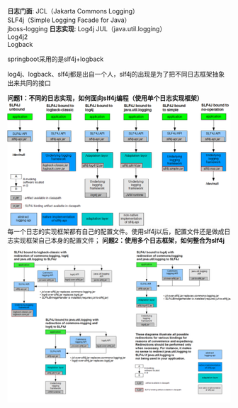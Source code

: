 **日志门面**:
JCL（Jakarta  Commons Logging）    
SLF4j（Simple  Logging Facade for Java）    
jboss-logging
**日志实现**:
Log4j
JUL（java.util.logging）  
Log4j2  
Logback

springboot采用的是slf4j+logback

log4j、logback、slf4j都是出自一个人，slf4j的出现是为了把不同日志框架抽象出来共同的接口

**问题1：不同的日志实现，如何面向slf4j编程（使用单个日志实现框架）**
![avatar](src/main/resources/static/images/slf4j.png)
每一个日志的实现框架都有自己的配置文件。使用slf4j以后，配置文件还是做成日志实现框架自己本身的配置文件；
**问题2：使用多个日志框架，如何整合为slf4j**
![avatar](src/main/resources/static/images/legacy.png)


